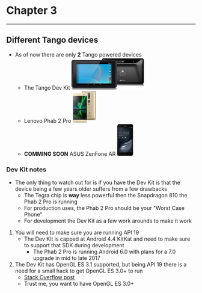# Chapter 3

--------

## Different Tango devices
* As of now there are only **2** Tango powered devices
    * The Tango Dev Kit ![Tango Dev Kit image](images/Chapter_03_IMG_001.png)
    * Lenovo Phab 2 Pro ![Phab 2 Pro image](images/Chapter_03_IMG_002.png)
    * **COMMING SOON** ASUS ZenFone AR ![ZenFone AR image](images/Chapter_03_IMG_003.png)
    
### Dev Kit notes
* The only thing to watch out for is if you have the Dev Kit is that the device being a few years older suffers from a few drawbacks
    * The Tegra chip is **way** less powerful then the Snapdragon 810 the Phab 2 Pro is running
    * For production uses, the Phab 2 Pro should be your "Worst Case Phone"
    * For development the Dev Kit as a few work arounds to make it work
1. You will need to make sure you are running API 19
    * The Dev Kit is capped at Android 4.4 KitKat and need to make sure to support that SDK during development
        * The Phab 2 Pro is running Android 6.0 with plans for a 7.0 upgrade in mid to late 2017
2. The Dev Kit has OpenGL ES 3.1 supported, but being API 19 there is a need for a small hack to get OpenGL ES 3.0+ to run
    * [Stack Overflow post](http://stackoverflow.com/questions/31003863/gles-3-0-including-gl2ext-h)
    * Trust me, you want to have OpenGL ES 3.0+

